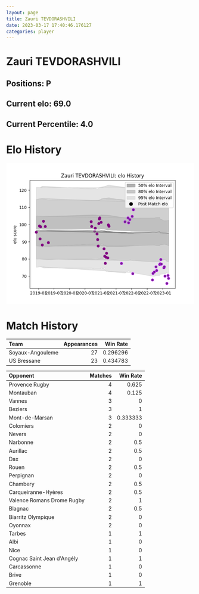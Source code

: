 ```yaml
---  
layout: page  
title: Zauri TEVDORASHVILI  
date: 2023-03-17 17:40:46.176127  
categories: player  
---
```

# Zauri TEVDORASHVILI

## Positions: P

## Current elo: 69.0

## Current Percentile: 4.0

# Elo History


![elo history](history_ZauriTEVDORASHVILI.png)
# Match History


| Team             |   Appearances |   Win Rate |
|:-----------------|--------------:|-----------:|
| Soyaux-Angouleme |            27 |   0.296296 |
| US Bressane      |            23 |   0.434783 |

| Opponent                   |   Matches |   Win Rate |
|:---------------------------|----------:|-----------:|
| Provence Rugby             |         4 |   0.625    |
| Montauban                  |         4 |   0.125    |
| Vannes                     |         3 |   0        |
| Beziers                    |         3 |   1        |
| Mont-de-Marsan             |         3 |   0.333333 |
| Colomiers                  |         2 |   0        |
| Nevers                     |         2 |   0        |
| Narbonne                   |         2 |   0.5      |
| Aurillac                   |         2 |   0.5      |
| Dax                        |         2 |   0        |
| Rouen                      |         2 |   0.5      |
| Perpignan                  |         2 |   0        |
| Chambery                   |         2 |   0.5      |
| Carqueiranne-Hyères        |         2 |   0.5      |
| Valence Romans Drome Rugby |         2 |   1        |
| Blagnac                    |         2 |   0.5      |
| Biarritz Olympique         |         2 |   0        |
| Oyonnax                    |         2 |   0        |
| Tarbes                     |         1 |   1        |
| Albi                       |         1 |   0        |
| Nice                       |         1 |   0        |
| Cognac Saint Jean d'Angély |         1 |   1        |
| Carcassonne                |         1 |   0        |
| Brive                      |         1 |   0        |
| Grenoble                   |         1 |   1        |